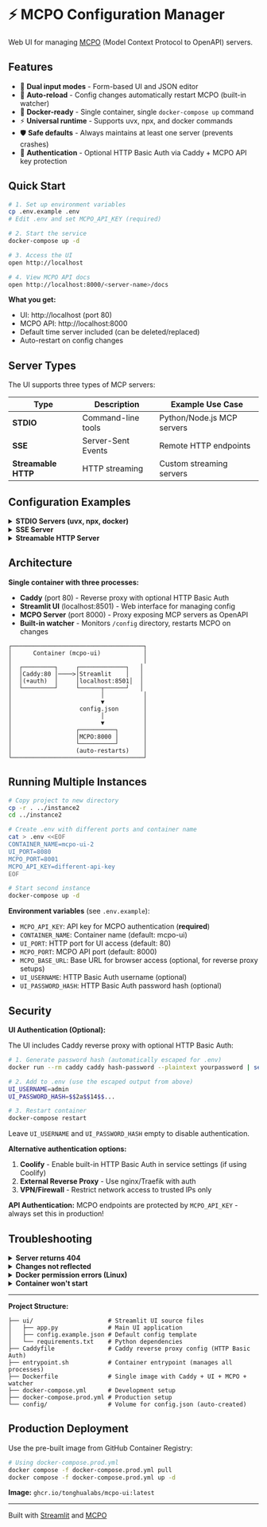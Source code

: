 # ⚡ MCPO Configuration Manager

Web UI for managing [MCPO](https://github.com/open-webui/mcpo) (Model Context Protocol to OpenAPI) servers.

## Features

- 🎨 **Dual input modes** - Form-based UI and JSON editor
- 🔄 **Auto-reload** - Config changes automatically restart MCPO (built-in watcher)
- 🐳 **Docker-ready** - Single container, single `docker-compose up` command
- ⚡ **Universal runtime** - Supports uvx, npx, and docker commands
- 🛡️ **Safe defaults** - Always maintains at least one server (prevents crashes)
- 🔐 **Authentication** - Optional HTTP Basic Auth via Caddy + MCPO API key protection

## Quick Start

```bash
# 1. Set up environment variables
cp .env.example .env
# Edit .env and set MCPO_API_KEY (required)

# 2. Start the service
docker-compose up -d

# 3. Access the UI
open http://localhost

# 4. View MCPO API docs
open http://localhost:8000/<server-name>/docs
```

**What you get:**
- UI: http://localhost (port 80)
- MCPO API: http://localhost:8000
- Default time server included (can be deleted/replaced)
- Auto-restart on config changes

## Server Types

The UI supports three types of MCP servers:

| Type | Description | Example Use Case |
|------|-------------|------------------|
| **STDIO** | Command-line tools | Python/Node.js MCP servers |
| **SSE** | Server-Sent Events | Remote HTTP endpoints |
| **Streamable HTTP** | HTTP streaming | Custom streaming servers |

## Configuration Examples

<details>
<summary><b>STDIO Servers (uvx, npx, docker)</b></summary>

```json
{
  "mcpServers": {
    "time": {
      "command": "uvx",
      "args": ["mcp-server-time", "--local-timezone=America/New_York"]
    },
    "memory": {
      "command": "npx",
      "args": ["-y", "@modelcontextprotocol/server-memory"]
    },
    "docker-example": {
      "command": "docker",
      "args": ["run", "-i", "--rm", "mcp/time"]
    }
  }
}
```
</details>

<details>
<summary><b>SSE Server</b></summary>

```json
{
  "mcpServers": {
    "remote-sse": {
      "type": "sse",
      "url": "http://127.0.0.1:8001/sse",
      "headers": {
        "Authorization": "Bearer token"
      }
    }
  }
}
```
</details>

<details>
<summary><b>Streamable HTTP Server</b></summary>

```json
{
  "mcpServers": {
    "http-stream": {
      "type": "streamable-http",
      "url": "http://127.0.0.1:8002/mcp"
    }
  }
}
```
</details>

## Architecture

**Single container with three processes:**
- **Caddy** (port 80) - Reverse proxy with optional HTTP Basic Auth
- **Streamlit UI** (localhost:8501) - Web interface for managing config
- **MCPO Server** (port 8000) - Proxy exposing MCP servers as OpenAPI
- **Built-in watcher** - Monitors `/config` directory, restarts MCPO on changes

```
┌─────────────────────────────────────┐
│      Container (mcpo-ui)            │
│                                     │
│  ┌─────────┐     ┌─────────────┐   │
│  │Caddy:80 │────>│Streamlit    │   │
│  │(+auth)  │     │localhost:8501│  │
│  └─────────┘     └──────┬──────┘   │
│                         │           │
│                         ▼           │
│                   config.json       │
│                         │           │
│                         ▼           │
│                  ┌──────────┐       │
│                  │MCPO:8000 │       │
│                  └──────────┘       │
│                  (auto-restarts)    │
└─────────────────────────────────────┘
```

## Running Multiple Instances

```bash
# Copy project to new directory
cp -r . ../instance2
cd ../instance2

# Create .env with different ports and container name
cat > .env <<EOF
CONTAINER_NAME=mcpo-ui-2
UI_PORT=8080
MCPO_PORT=8001
MCPO_API_KEY=different-api-key
EOF

# Start second instance
docker-compose up -d
```

**Environment variables** (see `.env.example`):
- `MCPO_API_KEY`: API key for MCPO authentication (**required**)
- `CONTAINER_NAME`: Container name (default: mcpo-ui)
- `UI_PORT`: HTTP port for UI access (default: 80)
- `MCPO_PORT`: MCPO API port (default: 8000)
- `MCPO_BASE_URL`: Base URL for browser access (optional, for reverse proxy setups)
- `UI_USERNAME`: HTTP Basic Auth username (optional)
- `UI_PASSWORD_HASH`: HTTP Basic Auth password hash (optional)

## Security

**UI Authentication (Optional):**

The UI includes Caddy reverse proxy with optional HTTP Basic Auth:

```bash
# 1. Generate password hash (automatically escaped for .env)
docker run --rm caddy caddy hash-password --plaintext yourpassword | sed 's/\$/\$\$/g'

# 2. Add to .env (use the escaped output from above)
UI_USERNAME=admin
UI_PASSWORD_HASH=$$2a$$14$$...

# 3. Restart container
docker-compose restart
```

Leave `UI_USERNAME` and `UI_PASSWORD_HASH` empty to disable authentication.

**Alternative authentication options:**
1. **Coolify** - Enable built-in HTTP Basic Auth in service settings (if using Coolify)
2. **External Reverse Proxy** - Use nginx/Traefik with auth
3. **VPN/Firewall** - Restrict network access to trusted IPs only

**API Authentication:**
MCPO endpoints are protected by `MCPO_API_KEY` - always set this in production!

## Troubleshooting

<details>
<summary><b>Server returns 404</b></summary>

MCPO doesn't serve content at the server root. Access tools via:
- Docs: `http://localhost:8000/<server-name>/docs`
- Tool: `http://localhost:8000/<server-name>/<tool-name>` (POST)

```bash
# ✅ View docs
curl http://localhost:8000/time/docs

# ✅ Call tool
curl -X POST http://localhost:8000/time/get_current_time \
  -H "Content-Type: application/json" \
  -d '{"timezone": "America/New_York"}'
```
</details>

<details>
<summary><b>Changes not reflected</b></summary>

```bash
# Check watcher logs
docker logs <watcher-container-name>

# Manual restart
docker restart <mcpo-container-name>
```
</details>

<details>
<summary><b>Docker permission errors (Linux)</b></summary>

```bash
# Add user to docker group
sudo usermod -aG docker $USER
newgrp docker
```
</details>

<details>
<summary><b>Container won't start</b></summary>

```bash
# View logs
docker-compose logs -f

# Rebuild
docker-compose up -d --build
```
</details>

---

**Project Structure:**
```
├── ui/                     # Streamlit UI source files
│   ├── app.py              # Main UI application
│   ├── config.example.json # Default config template
│   └── requirements.txt    # Python dependencies
├── Caddyfile               # Caddy reverse proxy config (HTTP Basic Auth)
├── entrypoint.sh           # Container entrypoint (manages all processes)
├── Dockerfile              # Single image with Caddy + UI + MCPO + watcher
├── docker-compose.yml      # Development setup
├── docker-compose.prod.yml # Production setup
└── config/                 # Volume for config.json (auto-created)
```

## Production Deployment

Use the pre-built image from GitHub Container Registry:

```bash
# Using docker-compose.prod.yml
docker compose -f docker-compose.prod.yml pull
docker compose -f docker-compose.prod.yml up -d
```

**Image:** `ghcr.io/tonghualabs/mcpo-ui:latest`

---

Built with [Streamlit](https://streamlit.io/) and [MCPO](https://github.com/open-webui/mcpo)
